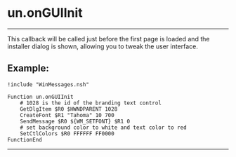 # un.onGUIInit

---

This callback will be called just before the first page is loaded and the installer dialog is shown, allowing you to tweak the user interface.

## Example:

	!include "WinMessages.nsh"

	Function un.onGUIInit
		# 1028 is the id of the branding text control
		GetDlgItem $R0 $HWNDPARENT 1028
		CreateFont $R1 "Tahoma" 10 700
		SendMessage $R0 ${WM_SETFONT} $R1 0
		# set background color to white and text color to red
		SetCtlColors $R0 FFFFFF FF0000
	FunctionEnd

---
